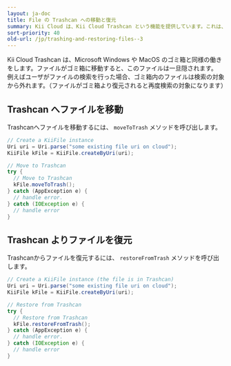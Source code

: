 ```yaml
---
layout: ja-doc
title: File の Trashcan への移動と復元
summary: Kii Cloud は、Kii Cloud Trashcan という機能を提供しています。これは、クライアントで削除された File を一時的に保存しておく「ゴミ箱」に相当します。
sort-priority: 40
old-url: /jp/trashing-and-restoring-files--3
---
```

Kii Cloud Trashcan は、Microsoft Windows や MacOS のゴミ箱と同様の働きをします。ファイルがゴミ箱に移動すると、このファイルは一旦隠されます。
例えばユーザがファイルの検索を行った場合、ゴミ箱内のファイルは検索の対象から外れます。（ファイルがゴミ箱より復元されると再度検索の対象になります）

## Trashcan へファイルを移動

Trashcanへファイルを移動するには、 `moveToTrash` メソッドを呼び出します。

```java
// Create a KiiFile instance
Uri uri = Uri.parse("some existing file uri on cloud");
KiiFile kFile = KiiFile.createByUri(uri);

// Move to Trashcan
try {
  // Move to Trashcan
  kFile.moveToTrash();
} catch (AppException e) {
  // handle error.
} catch (IOException e) {
  // handle error
}
```

## Trashcan よりファイルを復元

Trashcanからファイルを復元するには、 `restoreFromTrash` メソッドを呼び出します。

```java
// Create a KiiFile instance (the file is in Trashcan)
Uri uri = Uri.parse("some existing file uri on cloud");
KiiFile kFile = KiiFile.createByUri(uri);

// Restore from Trashcan
try {
  // Restore from Trashcan
  kFile.restoreFromTrash();
} catch (AppException e) {
  // handle error.
} catch (IOException e) {
  // handle error
}
```
